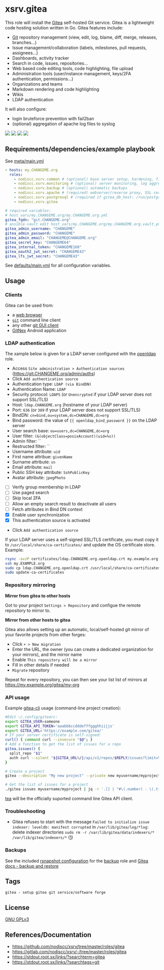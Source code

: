 # xsrv.gitea

This role will install the [Gitea](https://gitea.io/en-us/) self-hosted Git service.
Gitea is a lightweight code hosting solution written in Go. Gitea features include:

- [Git](https://en.wikipedia.org/wiki/Git) repository management (view, edit, log, blame, diff, merge, releases, branches...)
- Issue management/collaboration (labels, milestones, pull requests, assignees...)
- Dashboards, activity tracker
- Search in code, issues, repositories...
- Web based code editing tools, code highlighting, file upload
- Administration tools (user/instance management, keys/2FA authentication, permissions...)
- Organizations and teams
- Markdown rendering and code highlighting
- Wikis
- LDAP authentication

It will also configure:
- login bruteforce prevention with fail2ban
- (optional) aggregation of apache log files to syslog


[![](https://i.imgur.com/Rks90zV.png)](https://i.imgur.com/2TGIshE.png)
[![](https://i.imgur.com/cBktctp.png)](https://i.imgur.com/EauaJxq.png)
[![](https://i.imgur.com/gvcfs6G.png)](https://i.imgur.com/DHku4ke.png)
[![](https://i.imgur.com/4NhXqdG.png)](https://i.imgur.com/d5glB4P.png)


## Requirements/dependencies/example playbook

See [meta/main.yml](meta/main.yml)

```yaml
- hosts: my.CHANGEME.org
  roles:
    - nodiscc.xsrv.common # (optional) base server setup, hardening, firewall, bruteforce prevention
    - nodiscc.xsrv.monitoring # (optional) server monitoring, log aggregation
    - nodiscc.xsrv.backup # (optional) automatic backups
    - nodiscc.xsrv.apache # (required) webserver/reverse proxy, SSL certificates
    - nodiscc.xsrv.postgresql # (required if gitea_db_host: /run/postgresql/) database engine
    - nodiscc.xsrv.gitea

# required variables:
# host_vars/my.CHANGEME.org/my.CHANGEME.org.yml
gitea_fqdn: "git.CHANGEME.org"
# ansible-vault edit host_vars/my.CHANGEME.org/my.CHANGEME.org.vault.yml
gitea_admin_username: "CHANGEME"
gitea_admin_password: "CHANGEME"
gitea_admin_email: "CHANGEME@CHANGEME.org"
gitea_secret_key: "CHANGEME64"
gitea_internal_token: "CHANGEME160"
gitea_oauth2_jwt_secret: "CHANGEME43"
gitea_lfs_jwt_secret: "CHANGEME43"
```

See [defaults/main.yml](defaults/main.yml) for all configuration variables.


## Usage

### Clients

Gitea can be used from:
- a [web browser](https://www.mozilla.org/en-US/firefox/)
- [`git`](https://git-scm.com/) command line client
- any other [git GUI client](https://git-scm.com/downloads/guis)
- [GitNex](https://f-droid.org/en/packages/org.mian.gitnex/) Android application

### LDAP authentication

The xample below is given for a LDAP server configured with the [openldap](../openldap) role.

- Access `Site administration > Authentication sources` (https://git.CHANGEME.org/admin/auths)
- Click `Add authentication source`
- Authentication type: `LDAP (via BindDN)`
- Authentication Name: `LDAP`
- Security protocol: `LDAPS` (or `Unencrypted` if your LDAP server does not support SSL/TLS)
- Host: `ldap.CHANGEME.org` (hostname of your LDAP server)
- Port: `636` (or `389` if your LDAP server does not support SSL/TLS)
- BindDN: `cn=bind,ou=system,dc=CHANGEME,dc=org`
- Bind password: the value of `{{ openldap_bind_password }}` on the LDAP server
- User search base: `ou=users,dc=CHANGEME,dc=org`
- User filter: `(&(objectClass=posixAccount)(uid=%s))`
- Admin filter: ``
- Restructed filter: ``
- Username attribute: `uid`
- First name attribue: `givenName`
- Surname attribute: `sn`
- Email attribute: `mail`
- Public SSH key attribute: `SshPublicKey`
- Avatar attribute: `jpegPhoto`
- [ ] Verify group membership in LDAP
- [ ] Use paged search
- [ ] Skip local 2FA
- [ ] Allow an empty search result to deactivate all users
- [ ] Fetch attributes in Bind DN context
- [x] Enable user synchronization
- [x] This authentication source is activated
- Click `Add authentication source`

If your LDAP server uses a self-signed SSL/TLS certificate, you must copy it to `/usr/local/share/ca-certificates/` and update the OS certificate store. Example:

```bash
rsync -avzP certificates/ldap.CHANGEME.org.openldap.crt my.example.org:
ssh my.EXAMPLE.org
sudo cp ldap.CHANGEME.org.openldap.crt /usr/local/share/ca-certificates/
sudo update-ca-certificates
```

### Repository mirroring

**Mirror from gitea to other hosts**

Got to your project `Settings > Repository` and configue the remote repository to mirror to.

<!--
<summary>DEPRECATED git hooks method</summary>
This method uses git hooks, which are disabled by default (`gitea_enable_git_hooks: no`). To mirror a gitea repository to github/gitlab [[1]](https://github.com/go-gitea/gitea/issues/3480), add a post-receive hook in the project settings:

```bash
#!/bin/bash
user="myusername"
token="qwertyuiopasdfghjklmzxcvbn"
host="github.com"
repo="myproject"
git push --mirror --quiet https://$user:$token@$host/$user/$repo.git &> /dev/null
echo "$host/$user/$repo updated"
```
-->

**Mirror from other hosts to gitea**

Gitea also allows setting up an automatic, local/self-hosted git mirror of your favorite projects from other forges:

- Click `+ > New migration`
- Enter the URL, the owner (you can create a dedicated organization for your mirrors), and the mirror name
- Enable `This repository will be a mirror`
- Fill in other details if needed
- `Migrate` repository

Repeat for every repository, you can then see your list list of mirrors at https://my.example.org/gitea/my-org

### API usage

Example [gitea-cli](https://github.com/bashup/gitea-cli) usage (command-line project creation):

```bash
#Edit ~/.config/gitearc:
export GITEA_USER=someone
export GITEA_API_TOKEN='aaabbbccdddefffggghhiijjs'
export GITEA_URL='https://example.com/gitea/'
# If your server certificate is self-signed:
curl() { command curl --insecure "$@"; }
# Add a function to get the list of issues for a repo
gitea.issues() {
  split_repo "$1"
  auth curl --silent "${GITEA_URL%/}/api/v1/repos/$REPLY/issues?limit=50"
}

```

```bash
# Create a project
gitea --description "My new project" --private new myusername/myproject

# Get the list of issues for a project
./gitea issues myusername/myproject | jq -r '.[] | "#\(.number) - \(.title)"'
```

[tea](https://gitea.com/gitea/tea) will be the officially suported command line Gitea API client.

### Troubleshooting

* Gitea refuses to start with the message `Failed to initialize issue indexer: leveldb: manifest corrupted` in `/var/lib/gitea/log/*log`: delete indexer directories `sudo rm -r /var/lib/gitea/data/indexers/* /var/lib/gitea/indexers/*` ([1](https://github.com/go-gitea/gitea/issues/7013))

### Backups

See the included [rsnapshot configuration](templates/etc_rsnapshot.d_gitea.conf.j2) for the [backup](../backup) role and [Gitea docs - backup and restore](https://docs.gitea.io/en-us/backup-and-restore/)


## Tags

<!--BEGIN TAGS LIST-->
```
gitea - setup gitea git service/software forge
```
<!--END TAGS LIST-->


## License

[GNU GPLv3](../../LICENSE)

## References/Documentation

- https://github.com/nodiscc/xsrv/tree/master/roles/gitea
- https://gitlab.com/nodiscc/xsrv/-/tree/master/roles/gitea
- https://stdout.root.sx/links/?searchterm=gitea
- https://stdout.root.sx/links/?searchtags=git
